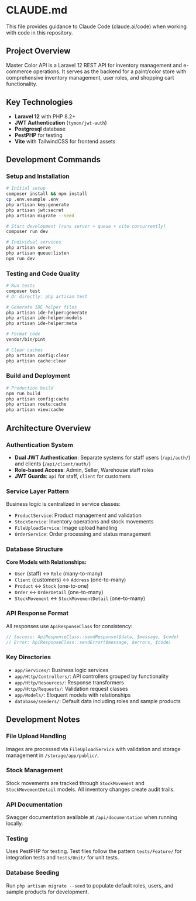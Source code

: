 # CLAUDE.md

This file provides guidance to Claude Code (claude.ai/code) when working with code in this repository.

## Project Overview

Master Color API is a Laravel 12 REST API for inventory management and e-commerce operations. It serves as the backend for a paint/color store with comprehensive inventory management, user roles, and shopping cart functionality.

## Key Technologies

-   **Laravel 12** with PHP 8.2+
-   **JWT Authentication** (`tymon/jwt-auth`)
-   **Postgresql** database
-   **PestPHP** for testing
-   **Vite** with TailwindCSS for frontend assets

## Development Commands

### Setup and Installation

```bash
# Initial setup
composer install && npm install
cp .env.example .env
php artisan key:generate
php artisan jwt:secret
php artisan migrate --seed

# Start development (runs server + queue + vite concurrently)
composer run dev

# Individual services
php artisan serve
php artisan queue:listen
npm run dev
```

### Testing and Code Quality

```bash
# Run tests
composer test
# Or directly: php artisan test

# Generate IDE helper files
php artisan ide-helper:generate
php artisan ide-helper:models
php artisan ide-helper:meta

# Format code
vendor/bin/pint

# Clear caches
php artisan config:clear
php artisan cache:clear
```

### Build and Deployment

```bash
# Production build
npm run build
php artisan config:cache
php artisan route:cache
php artisan view:cache
```

## Architecture Overview

### Authentication System

-   **Dual JWT Authentication**: Separate systems for staff users (`/api/auth/`) and clients (`/api/client/auth/`)
-   **Role-based Access**: Admin, Seller, Warehouse staff roles
-   **JWT Guards**: `api` for staff, `client` for customers

### Service Layer Pattern

Business logic is centralized in service classes:

-   `ProductService`: Product management and validation
-   `StockService`: Inventory operations and stock movements
-   `FileUploadService`: Image upload handling
-   `OrderService`: Order processing and status management

### Database Structure

**Core Models with Relationships:**

-   `User` (staff) ↔ `Role` (many-to-many)
-   `Client` (customers) ↔ `Address` (one-to-many)
-   `Product` ↔ `Stock` (one-to-one)
-   `Order` ↔ `OrderDetail` (one-to-many)
-   `StockMovement` ↔ `StockMovementDetail` (one-to-many)

### API Response Format

All responses use `ApiResponseClass` for consistency:

```php
// Success: ApiResponseClass::sendResponse($data, $message, $code)
// Error: ApiResponseClass::sendError($message, $errors, $code)
```

### Key Directories

-   `app/Services/`: Business logic services
-   `app/Http/Controllers/`: API controllers grouped by functionality
-   `app/Http/Resources/`: Response transformers
-   `app/Http/Requests/`: Validation request classes
-   `app/Models/`: Eloquent models with relationships
-   `database/seeders/`: Default data including roles and sample products

## Development Notes

### File Upload Handling

Images are processed via `FileUploadService` with validation and storage management in `/storage/app/public/`.

### Stock Management

Stock movements are tracked through `StockMovement` and `StockMovementDetail` models. All inventory changes create audit trails.

### API Documentation

Swagger documentation available at `/api/documentation` when running locally.

### Testing

Uses PestPHP for testing. Test files follow the pattern `tests/Feature/` for integration tests and `tests/Unit/` for unit tests.

### Database Seeding

Run `php artisan migrate --seed` to populate default roles, users, and sample products for development.
